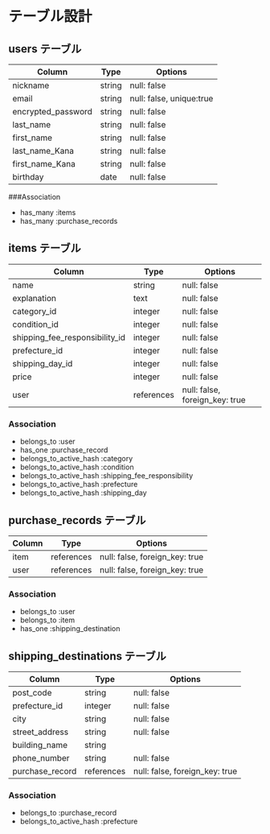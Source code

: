 # テーブル設計

## users テーブル

| Column                       | Type    |  Options                          |
| ---------------------------- | ------- | --------------------------------- |
| nickname                     | string  | null: false                       |
| email                        | string  | null: false, unique:true          |
| encrypted_password           | string  | null: false                       |
| last_name                    | string  | null: false                       |
| first_name                   | string  | null: false                       |
| last_name_Kana               | string  | null: false                       |
| first_name_Kana              | string  | null: false                       |
| birthday                     | date    | null: false                       |

###Association

- has_many :items
- has_many :purchase_records


## items テーブル

| Column                          | Type        |  Options                          |
| ------------------------------- | ----------- | --------------------------------- |
| name                            | string      | null: false                       |
| explanation                     | text        | null: false                       |
| category_id                     | integer     | null: false                       |
| condition_id                    | integer     | null: false                       |
| shipping_fee_responsibility_id  | integer     | null: false                       |
| prefecture_id                   | integer     | null: false                       |
| shipping_day_id                 | integer     | null: false                       |
| price                           | integer     | null: false                       |
| user                            | references  | null: false, foreign_key: true    |

### Association

- belongs_to :user
- has_one :purchase_record
- belongs_to_active_hash :category
- belongs_to_active_hash :condition
- belongs_to_active_hash :shipping_fee_responsibility
- belongs_to_active_hash :prefecture
- belongs_to_active_hash :shipping_day


## purchase_records テーブル

| Column                  | Type        |  Options                          |
| ----------------------- | ----------- | --------------------------------- |
| item                    | references  | null: false, foreign_key: true    |
| user                    | references  | null: false, foreign_key: true    |

### Association

- belongs_to :user
- belongs_to :item
- has_one :shipping_destination

## shipping_destinations テーブル

| Column                  | Type        |  Options                          |
| ----------------------- | ----------- | --------------------------------- |
| post_code               | string      | null: false                       |
| prefecture_id           | integer     | null: false                       |
| city                    | string      | null: false                       |
| street_address          | string      | null: false                       |
| building_name           | string      |                                   |
| phone_number            | string      | null: false                       |
| purchase_record         | references  | null: false, foreign_key: true    |

### Association

- belongs_to :purchase_record
- belongs_to_active_hash :prefecture